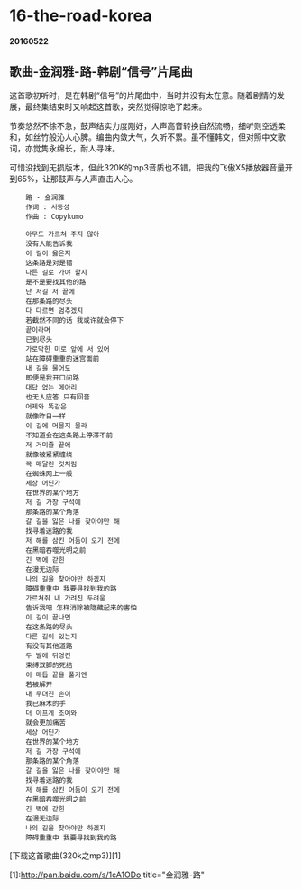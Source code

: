 16-the-road-korea
==========
#### 20160522
## 歌曲-金润雅-路-韩剧“信号”片尾曲

这首歌初听时，是在韩剧“信号”的片尾曲中，当时并没有太在意。随着剧情的发展，最终集结束时又响起这首歌，突然觉得惊艳了起来。

节奏悠然不徐不急，鼓声结实力度刚好，人声高音转换自然流畅，细听则空透柔和，如丝竹般沁人心脾。编曲内敛大气，久听不累。虽不懂韩文，但对照中文歌词，亦觉隽永绵长，耐人寻味。

可惜没找到无损版本，但此320K的mp3音质也不错，把我的飞傲X5播放器音量开到65%，让那鼓声与人声直击人心。

        路 - 金润雅
        作词 : 서동성 
        作曲 : Copykumo 

        아무도 가르쳐 주지 않아 
        没有人能告诉我 
        이 길이 옳은지 
        这条路是对是错 
        다른 길로 가야 할지 
        是不是要找其他的路 
        난 저길 저 끝에 
        在那条路的尽头 
        다 다르면 멈추겠지 
        若截然不同的话 我或许就会停下 
        끝이라며 
        已到尽头 
        가로막힌 미로 앞에 서 있어 
        站在障碍重重的迷宫面前 
        내 길을 물어도 
        即便是我开口问路 
        대답 없는 메아리 
        也无人应答 只有回音 
        어제와 똑같은 
        就像昨日一样 
        이 길에 머물지 몰라 
        不知道会在这条路上停滞不前 
        저 거미줄 끝에 
        就像被紧紧缠绕 
        꼭 매달린 것처럼 
        在蜘蛛网上一般 
        세상 어딘가 
        在世界的某个地方 
        저 길 가장 구석에 
        那条路的某个角落 
        갈 길을 잃은 나를 찾아야만 해 
        找寻着迷路的我 
        저 해를 삼킨 어둠이 오기 전에 
        在黑暗吞噬光明之前 
        긴 벽에 갇힌 
        在漫无边际 
        나의 길을 찾아야만 하겠지 
        障碍重重中 我要寻找到我的路 
        가르쳐줘 내 가려진 두려움 
        告诉我吧 怎样消除被隐藏起来的害怕 
        이 길이 끝나면 
        在这条路的尽头 
        다른 길이 있는지 
        有没有其他道路 
        두 발에 뒤엉킨 
        束缚双脚的死结 
        이 매듭 끝을 풀기엔 
        若被解开 
        내 무뎌진 손이 
        我已麻木的手 
        더 아프게 조여와 
        就会更加痛苦 
        세상 어딘가 
        在世界的某个地方 
        저 길 가장 구석에 
        那条路的某个角落 
        갈 길을 잃은 나를 찾아야만 해 
        找寻着迷路的我 
        저 해를 삼킨 어둠이 오기 전에 
        在黑暗吞噬光明之前 
        긴 벽에 갇힌 
        在漫无边际 
        나의 길을 찾아야만 하겠지 
        障碍重重中 我要寻找到我的路 

[下载这首歌曲(320k之mp3)][1]

[1]:http://pan.baidu.com/s/1cA1ODo title="金润雅-路"
